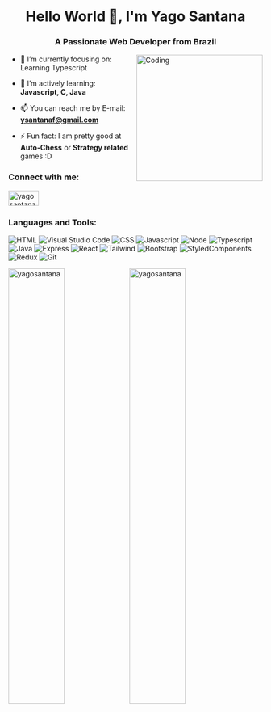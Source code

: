 
  
   
   
   
   
   <h1 align="center">Hello World 👋, I'm Yago Santana</h1>
   
<h3 align="center">A Passionate Web Developer from Brazil</h3>
<img align="right" src="https://c.tenor.com/kyeNs4DnuW0AAAAC/dev_animado.gif" alt="Coding" width="250">

- 🔭 I’m currently focusing on: Learning Typescript

- 🌱 I’m actively learning: **Javascript, C, Java**

- 📫 You can reach me by E-mail: **ysantanaf@gmail.com**

- ⚡ Fun fact: I am pretty good at **Auto-Chess** or **Strategy related** games :D

<h3 align="left">Connect with me:</h3>
<p align="left">
<a href="https://linkedin.com/in/yagosantanaf/" target="blank"><img align="center" src="https://raw.githubusercontent.com/rahuldkjain/github-profile-readme-generator/master/src/images/icons/Social/linked-in-alt.svg" alt="yagosantana" height="30" width="60" /></a>
</p>

<h3 align="left">Languages and Tools:</h3>
<p </p>

![HTML](https://img.shields.io/badge/HTML5-E34F26?style=for-the-badge&logo=html5&logoColor=white)
![Visual Studio Code](https://img.shields.io/badge/Visual%20Studio%20Code-0078d7.svg?style=for-the-badge&logo=visual-studio-code&logoColor=white)
![CSS](https://img.shields.io/badge/CSS3-1572B6?style=for-the-badge&logo=css3&logoColor=white)
![Javascript](https://img.shields.io/badge/JavaScript-F7DF1E?style=for-the-badge&logo=javascript&logoColor=black)
![Node](https://img.shields.io/badge/Node.js-43853D?style=for-the-badge&logo=node.js&logoColor=white)
![Typescript](https://img.shields.io/badge/TypeScript-007ACC?style=for-the-badge&logo=typescript&logoColor=white)
![Java](https://img.shields.io/badge/Java-ED8B00?style=for-the-badge&logo=java&logoColor=white)
![Express](https://img.shields.io/badge/Express.js-404D59?style=for-the-badge)
![React](https://img.shields.io/badge/React-20232A?style=for-the-badge&logo=react&logoColor=61DAFB)
![Tailwind](https://img.shields.io/badge/Tailwind_CSS-38B2AC?style=for-the-badge&logo=tailwind-css&logoColor=white)
![Bootstrap](https://img.shields.io/badge/Bootstrap-563D7C?style=for-the-badge&logo=bootstrap&logoColor=white)
![StyledComponents](https://img.shields.io/badge/styled--components-DB7093?style=for-the-badge&logo=styled-components&logoColor=white)
![Redux](https://img.shields.io/badge/Redux-593D88?style=for-the-badge&logo=redux&logoColor=white)
![Git](https://img.shields.io/badge/Git-E34F26?style=for-the-badge&logo=git&logoColor=white)
<p </p>

<img align="left" width="47%" src="https://github-readme-stats.vercel.app/api/top-langs?username=yagpdc&theme=monokai&show_icons=true&locale=en&layout=compact" alt="yagosantana" />

<img align="left" width="47%" src="https://github-readme-stats.vercel.app/api?username=yagpdc&theme=monokai&show_icons=true" alt="yagosantana" />

